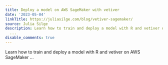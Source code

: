 ```yaml
---
title: Deploy a model on AWS SageMaker with vetiver
date: '2023-05-04'
linkTitle: https://juliasilge.com/blog/vetiver-sagemaker/
source: Julia Silge
description: Learn how to train and deploy a model with R and vetiver on AWS SageMaker
  ...
disable_comments: true
---
```

Learn how to train and deploy a model with R and vetiver on AWS SageMaker ...